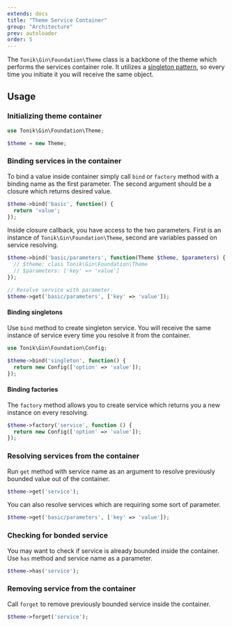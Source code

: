 ```yaml
---
extends: docs
title: "Theme Service Container"
group: "Architecture"
prev: autoloader
order: 5
---
```


The `Tonik\Gin\Foundation\Theme` class is a backbone of the theme which performs the services container role. It utilizes a [singleton pattern](//en.wikipedia.org/wiki/Singleton_pattern), so every time you initiate it you will receive the same object.

## Usage

### Initializing theme container

```php
use Tonik\Gin\Foundation\Theme;

$theme = new Theme;
```

### Binding services in the container

To bind a value inside container simply call `bind` or `factory` method with a binding name as the first parameter. The second argument should be a closure which returns desired value.

```php
$theme->bind('basic', function() {
  return 'value';
});
```

Inside closure callback, you have access to the two parameters. First is an instance of `Tonik\Gin\Foundation\Theme`, second are variables passed on service resolving.

```php
$theme->bind('basic/parameters', function(Theme $theme, $parameters) {
  // $theme: class Tonik\Gin\Foundation\Theme
  // $parameters: ['key' => 'value']
});

// Resolve service with parameter.
$theme->get('basic/parameters', ['key' => 'value']);
```

#### Binding singletons

Use `bind` method to create singleton service. You will receive the same instance of service every time you resolve it from the container.

```php
use Tonik\Gin\Foundation\Config;

$theme->bind('singleton', function() {
  return new Config(['option' => 'value']);
});
```

#### Binding factories

The `factory` method allows you to create service which returns you a new instance on every resolving.

```php
$theme->factory('service', function () {
  return new Config(['option' => 'value']);
});
```

### Resolving services from the container

Run `get` method with service name as an argument to resolve previously bounded value out of the container.

```php
$theme->get('service');
```

You can also resolve services which are requiring some sort of parameter.

```php
$theme->get('basic/parameters', ['key' => 'value']);
```

### Checking for bonded service

You may want to check if service is already bounded inside the container. Use `has` method and service name as a parameter.

```php
$theme->has('service');
```

### Removing service from the container

Call `forget` to remove previously bounded service inside the container.

```php
$theme->forget('service');
```
